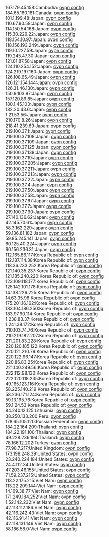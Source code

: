 167.179.45.158:Cambodia: [ovpn config](vpn/167_179_45_158.ovpn)  
184.65.160.181:Canada: [ovpn config](vpn/184_65_160_181.ovpn)  
101.1.199.48:Japan: [ovpn config](vpn/101_1_199_48.ovpn)  
110.67.90.58:Japan: [ovpn config](vpn/110_67_90_58.ovpn)  
114.150.54.168:Japan: [ovpn config](vpn/114_150_54_168.ovpn)  
115.30.229.22:Japan: [ovpn config](vpn/115_30_229_22.ovpn)  
118.154.10.97:Japan: [ovpn config](vpn/118_154_10_97.ovpn)  
118.156.193.249:Japan: [ovpn config](vpn/118_156_193_249.ovpn)  
119.10.227.59:Japan: [ovpn config](vpn/119_10_227_59.ovpn)  
119.245.47.30:Japan: [ovpn config](vpn/119_245_47_30.ovpn)  
121.81.87.58:Japan: [ovpn config](vpn/121_81_87_58.ovpn)  
124.110.254.152:Japan: [ovpn config](vpn/124_110_254_152.ovpn)  
124.219.197.160:Japan: [ovpn config](vpn/124_219_197_160.ovpn)  
126.108.65.49:Japan: [ovpn config](vpn/126_108_65_49.ovpn)  
126.121.154.144:Japan: [ovpn config](vpn/126_121_154_144.ovpn)  
126.31.46.130:Japan: [ovpn config](vpn/126_31_46_130.ovpn)  
150.9.103.97:Japan: [ovpn config](vpn/150_9_103_97.ovpn)  
157.120.89.85:Japan: [ovpn config](vpn/157_120_89_85.ovpn)  
180.1.45.103:Japan: [ovpn config](vpn/180_1_45_103.ovpn)  
182.20.43.6:Japan: [ovpn config](vpn/182_20_43_6.ovpn)  
1.21.53.56:Japan: [ovpn config](vpn/1_21_53_56.ovpn)  
210.170.8.26:Japan: [ovpn config](vpn/210_170_8_26.ovpn)  
218.41.239.69:Japan: [ovpn config](vpn/218_41_239_69.ovpn)  
219.100.37.1:Japan: [ovpn config](vpn/219_100_37_1.ovpn)  
219.100.37.108:Japan: [ovpn config](vpn/219_100_37_108.ovpn)  
219.100.37.109:Japan: [ovpn config](vpn/219_100_37_109.ovpn)  
219.100.37.125:Japan: [ovpn config](vpn/219_100_37_125.ovpn)  
219.100.37.138:Japan: [ovpn config](vpn/219_100_37_138.ovpn)  
219.100.37.19:Japan: [ovpn config](vpn/219_100_37_19.ovpn)  
219.100.37.205:Japan: [ovpn config](vpn/219_100_37_205.ovpn)  
219.100.37.211:Japan: [ovpn config](vpn/219_100_37_211.ovpn)  
219.100.37.213:Japan: [ovpn config](vpn/219_100_37_213.ovpn)  
219.100.37.22:Japan: [ovpn config](vpn/219_100_37_22.ovpn)  
219.100.37.4:Japan: [ovpn config](vpn/219_100_37_4.ovpn)  
219.100.37.50:Japan: [ovpn config](vpn/219_100_37_50.ovpn)  
219.100.37.58:Japan: [ovpn config](vpn/219_100_37_58.ovpn)  
219.100.37.67:Japan: [ovpn config](vpn/219_100_37_67.ovpn)  
219.100.37.7:Japan: [ovpn config](vpn/219_100_37_7.ovpn)  
219.100.37.90:Japan: [ovpn config](vpn/219_100_37_90.ovpn)  
27.140.136.62:Japan: [ovpn config](vpn/27_140_136_62.ovpn)  
42.145.70.61:Japan: [ovpn config](vpn/42_145_70_61.ovpn)  
58.3.162.229:Japan: [ovpn config](vpn/58_3_162_229.ovpn)  
59.136.81.182:Japan: [ovpn config](vpn/59_136_81_182.ovpn)  
59.85.245.141:Japan: [ovpn config](vpn/59_85_245_141.ovpn)  
60.125.40.224:Japan: [ovpn config](vpn/60_125_40_224.ovpn)  
60.156.236.31:Japan: [ovpn config](vpn/60_156_236_31.ovpn)  
112.165.86.117:Korea Republic of: [ovpn config](vpn/112_165_86_117.ovpn)  
112.187.114.38:Korea Republic of: [ovpn config](vpn/112_187_114_38.ovpn)  
118.36.233.252:Korea Republic of: [ovpn config](vpn/118_36_233_252.ovpn)  
121.140.35.237:Korea Republic of: [ovpn config](vpn/121_140_35_237.ovpn)  
121.185.240.220:Korea Republic of: [ovpn config](vpn/121_185_240_220.ovpn)  
123.109.118.177:Korea Republic of: [ovpn config](vpn/123_109_118_177.ovpn)  
125.142.101.178:Korea Republic of: [ovpn config](vpn/125_142_101_178.ovpn)  
14.138.226.225:Korea Republic of: [ovpn config](vpn/14_138_226_225.ovpn)  
14.63.35.98:Korea Republic of: [ovpn config](vpn/14_63_35_98.ovpn)  
175.201.16.162:Korea Republic of: [ovpn config](vpn/175_201_16_162.ovpn)  
183.104.186.250:Korea Republic of: [ovpn config](vpn/183_104_186_250.ovpn)  
183.97.90.114:Korea Republic of: [ovpn config](vpn/183_97_90_114.ovpn)  
1.238.83.37:Korea Republic of: [ovpn config](vpn/1_238_83_37.ovpn)  
1.241.38.172:Korea Republic of: [ovpn config](vpn/1_241_38_172.ovpn)  
210.103.74.76:Korea Republic of: [ovpn config](vpn/210_103_74_76.ovpn)  
210.219.182.207:Korea Republic of: [ovpn config](vpn/210_219_182_207.ovpn)  
211.201.83.228:Korea Republic of: [ovpn config](vpn/211_201_83_228.ovpn)  
220.120.185.122:Korea Republic of: [ovpn config](vpn/220_120_185_122.ovpn)  
220.121.210.79:Korea Republic of: [ovpn config](vpn/220_121_210_79.ovpn)  
220.122.96.147:Korea Republic of: [ovpn config](vpn/220_122_96_147.ovpn)  
220.86.83.25:Korea Republic of: [ovpn config](vpn/220_86_83_25.ovpn)  
221.140.249.56:Korea Republic of: [ovpn config](vpn/221_140_249_56.ovpn)  
222.112.98.130:Korea Republic of: [ovpn config](vpn/222_112_98_130.ovpn)  
222.120.118.235:Korea Republic of: [ovpn config](vpn/222_120_118_235.ovpn)  
49.165.123.116:Korea Republic of: [ovpn config](vpn/49_165_123_116.ovpn)  
58.225.140.219:Korea Republic of: [ovpn config](vpn/58_225_140_219.ovpn)  
58.236.171.124:Korea Republic of: [ovpn config](vpn/58_236_171_124.ovpn)  
59.13.195.76:Korea Republic of: [ovpn config](vpn/59_13_195_76.ovpn)  
59.1.24.53:Korea Republic of: [ovpn config](vpn/59_1_24_53.ovpn)  
84.240.12.125:Lithuania: [ovpn config](vpn/84_240_12_125.ovpn)  
38.250.133.200:Peru: [ovpn config](vpn/38_250_133_200.ovpn)  
178.65.105.120:Russian Federation: [ovpn config](vpn/178_65_105_120.ovpn)  
184.22.164.209:Thailand: [ovpn config](vpn/184_22_164_209.ovpn)  
184.22.191.100:Thailand: [ovpn config](vpn/184_22_191_100.ovpn)  
49.228.236.194:Thailand: [ovpn config](vpn/49_228_236_194.ovpn)  
78.166.12.202:Turkey: [ovpn config](vpn/78_166_12_202.ovpn)  
77.98.7.217:United Kingdom: [ovpn config](vpn/77_98_7_217.ovpn)  
173.198.248.39:United States: [ovpn config](vpn/173_198_248_39.ovpn)  
23.240.224.184:United States: [ovpn config](vpn/23_240_224_184.ovpn)  
24.4.112.34:United States: [ovpn config](vpn/24_4_112_34.ovpn)  
47.203.46.155:United States: [ovpn config](vpn/47_203_46_155.ovpn)  
71.59.237.215:United States: [ovpn config](vpn/71_59_237_215.ovpn)  
113.22.175.215:Viet Nam: [ovpn config](vpn/113_22_175_215.ovpn)  
113.22.209.144:Viet Nam: [ovpn config](vpn/113_22_209_144.ovpn)  
14.169.38.77:Viet Nam: [ovpn config](vpn/14_169_38_77.ovpn)  
171.249.184.252:Viet Nam: [ovpn config](vpn/171_249_184_252.ovpn)  
1.52.142.232:Viet Nam: [ovpn config](vpn/1_52_142_232.ovpn)  
42.113.112.186:Viet Nam: [ovpn config](vpn/42_113_112_186.ovpn)  
42.116.242.43:Viet Nam: [ovpn config](vpn/42_116_242_43.ovpn)  
42.116.91.41:Viet Nam: [ovpn config](vpn/42_116_91_41.ovpn)  
42.118.131.146:Viet Nam: [ovpn config](vpn/42_118_131_146.ovpn)  
58.186.58.0:Viet Nam: [ovpn config](vpn/58_186_58_0.ovpn)  
